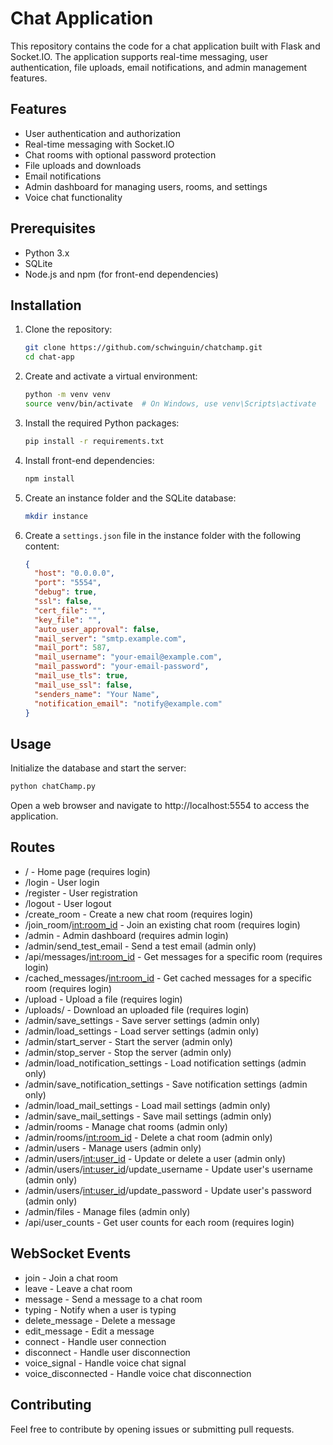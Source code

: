 # Chat Application

This repository contains the code for a chat application built with Flask and Socket.IO. The application supports real-time messaging, user authentication, file uploads, email notifications, and admin management features.

## Features

- User authentication and authorization
- Real-time messaging with Socket.IO
- Chat rooms with optional password protection
- File uploads and downloads
- Email notifications
- Admin dashboard for managing users, rooms, and settings
- Voice chat functionality

## Prerequisites

- Python 3.x
- SQLite
- Node.js and npm (for front-end dependencies)

## Installation

1. Clone the repository:
    ```bash
    git clone https://github.com/schwinguin/chatchamp.git
    cd chat-app
    ```

2. Create and activate a virtual environment:
    ```bash
    python -m venv venv
    source venv/bin/activate  # On Windows, use venv\Scripts\activate
    ```

3. Install the required Python packages:
    ```bash
    pip install -r requirements.txt
    ```

4. Install front-end dependencies:
    ```bash
    npm install
    ```

5. Create an instance folder and the SQLite database:
    ```bash
    mkdir instance
    ```

6. Create a `settings.json` file in the instance folder with the following content:
    ```json
    {
      "host": "0.0.0.0",
      "port": "5554",
      "debug": true,
      "ssl": false,
      "cert_file": "",
      "key_file": "",
      "auto_user_approval": false,
      "mail_server": "smtp.example.com",
      "mail_port": 587,
      "mail_username": "your-email@example.com",
      "mail_password": "your-email-password",
      "mail_use_tls": true,
      "mail_use_ssl": false,
      "senders_name": "Your Name",
      "notification_email": "notify@example.com"
    }
    ```

## Usage

Initialize the database and start the server:
```bash
python chatChamp.py

```
Open a web browser and navigate to http://localhost:5554 to access the application.

## Routes
- / - Home page (requires login)
- /login - User login
- /register - User registration
- /logout - User logout
- /create_room - Create a new chat room (requires login)
- /join_room/<int:room_id> - Join an existing chat room (requires login)
- /admin - Admin dashboard (requires admin login)
- /admin/send_test_email - Send a test email (admin only)
- /api/messages/<int:room_id> - Get messages for a specific room (requires login)
- /cached_messages/<int:room_id> - Get cached messages for a specific room (requires login)
- /upload - Upload a file (requires login)
- /uploads/ - Download an uploaded file (requires login)
- /admin/save_settings - Save server settings (admin only)
- /admin/load_settings - Load server settings (admin only)
- /admin/start_server - Start the server (admin only)
- /admin/stop_server - Stop the server (admin only)
- /admin/load_notification_settings - Load notification settings (admin only)
- /admin/save_notification_settings - Save notification settings (admin only)
- /admin/load_mail_settings - Load mail settings (admin only)
- /admin/save_mail_settings - Save mail settings (admin only)
- /admin/rooms - Manage chat rooms (admin only)
- /admin/rooms/<int:room_id> - Delete a chat room (admin only)
- /admin/users - Manage users (admin only)
- /admin/users/<int:user_id> - Update or delete a user (admin only)
- /admin/users/<int:user_id>/update_username - Update user's username (admin only)
- /admin/users/<int:user_id>/update_password - Update user's password (admin only)
- /admin/files - Manage files (admin only)
- /api/user_counts - Get user counts for each room (requires login)

## WebSocket Events
- join - Join a chat room
- leave - Leave a chat room
- message - Send a message to a chat room
- typing - Notify when a user is typing
- delete_message - Delete a message
- edit_message - Edit a message
- connect - Handle user connection
- disconnect - Handle user disconnection
- voice_signal - Handle voice chat signal
- voice_disconnected - Handle voice chat disconnection

## Contributing
Feel free to contribute by opening issues or submitting pull requests.
